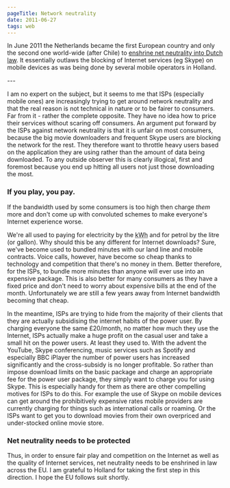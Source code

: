 ```yaml
---
pageTitle: Network neutrality
date: 2011-06-27
tags: web
---
```

<p>In June 2011 the Netherlands became the first European country and only the second one world-wide (after Chile) to <a href="http://www.guardian.co.uk/technology/2011/jun/23/netherlands-enshrines-net-neutrality-law">enshrine net neutrality into Dutch law</a>. It essentially outlaws the blocking of Internet services (eg Skype) on mobile devices as was being done by several mobile operators in Holland.</p>
---

<p>I am no expert on the subject, but it seems to me that ISPs (especially mobile ones) are increasingly trying to get around network neutrality and that the real reason is not technical in nature or to be fairer to consumers. Far from it - rather the complete opposite. They have no idea how to price their services without scaring off consumers. An argument put forward by the ISPs against network neutrality is that it is unfair on most consumers, because the big movie downloaders and frequent Skype users are blocking the network for the rest. They therefore want to throttle heavy users based on the application they are using rather than the amount of data being downloaded. To any outside observer this is clearly illogical, first and foremost because you end up hitting all users not just those downloading the most.</p>
<h3>If you play, you pay.</h3>
<p>If the bandwidth used by some consumers is too high then charge <em>them</em> more and don't come up with convoluted schemes to make everyone's Internet experience worse.</p>
<p>We're all used to paying for electricity by the <abbr title="kilowatt hour">kWh</abbr> and for petrol by the litre (or gallon). Why should this be any different for Internet downloads? Sure, we've become used to bundled minutes with our land line and mobile contracts. Voice calls, however, have become so cheap thanks to technology and competition that there's no money in them. Better therefore, for the ISPs, to bundle more minutes than anyone will ever use into an expensive package. This is also better for many consumers as they have a fixed price and don't need to worry about expensive bills at the end of the month. Unfortunately we are still a few years away from Internet bandwidth becoming that cheap.</p>
<p>In the meantime, ISPs are trying to hide from the majority of their clients that they are actually subsidising the internet habits of the power user. By charging everyone the same £20/month, no matter how much they use the Internet, ISPs actually make a huge profit on the casual user and take a small hit on the power users. At least they used to. With the advent the YouTube, Skype conferencing, music services such as Spotify and especially BBC iPlayer the number of power users has increased significantly and the cross-subsidy is no longer profitable. So rather than impose download limits on the basic package and charge an appropriate fee for the power user package, they simply want to charge you for using Skype. This is especially handy for them as there are other compelling motives for ISPs to do this. For example the use of Skype on mobile devices can get around the prohibitively expensive rates mobile providers are currently charging for things such as international calls or roaming. Or the ISPs want to get you to download movies from their own overpriced and under-stocked online movie store.</p>
<h3>Net neutrality needs to be protected</h3>
<p>Thus, in order to ensure fair play and competition on the Internet as well as the quality of Internet services, net neutrality needs to be enshrined in law across the ЕU. I am grateful to Holland for taking the first step in this direction. I hope the EU follows suit shortly.</p>
